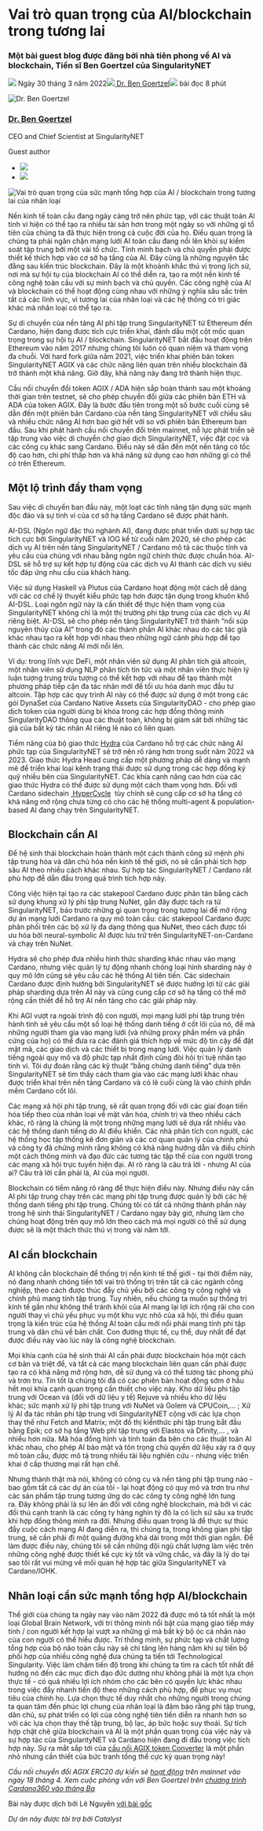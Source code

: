# Vai trò quan trọng của AI/blockchain trong tương lai

### **Một bài guest blog được đăng bởi nhà tiên phong về AI và blockchain, Tiến sĩ Ben Goertzel của SingularityNET**

![](img/2022-03-30-the-critical-role-of-ai-blockchain-synergy-in-humanity-s-future.002.png) Ngày 30 tháng 3 năm 2022![](img/2022-03-30-the-critical-role-of-ai-blockchain-synergy-in-humanity-s-future.002.png)[ Dr. Ben Goertzel](/en/blog/authors/ben-goertzel/page-1/)![](img/2022-03-30-the-critical-role-of-ai-blockchain-synergy-in-humanity-s-future.003.png) bài đọc 8 phút

![Dr. Ben Goertzel](img/2022-03-30-the-critical-role-of-ai-blockchain-synergy-in-humanity-s-future.004.png)[](/en/blog/authors/ben-goertzel/page-1/)

### [**Dr. Ben Goertzel**](/en/blog/authors/ben-goertzel/page-1/)

CEO and Chief Scientist at SingularityNET

Guest author

- ![](img/2022-03-30-the-critical-role-of-ai-blockchain-synergy-in-humanity-s-future.005.png)[](https://www.linkedin.com/in/bengoertzel/ "LinkedIn")
- ![](img/2022-03-30-the-critical-role-of-ai-blockchain-synergy-in-humanity-s-future.006.png)[](https://twitter.com/bengoertzel "Twitter")

![Vai trò quan trọng của sức mạnh tổng hợp của AI / blockchain trong tương lai của nhân loại](img/2022-03-30-the-critical-role-of-ai-blockchain-synergy-in-humanity-s-future.007.jpeg)

Nền kinh tế toàn cầu đang ngày càng trở nên phức tạp, với các thuật toán AI tinh vi hiện có thể tạo ra nhiều tài sản hơn trong một ngày so với những gì tổ tiên của chúng ta đã thực hiện trong cả cuộc đời của họ. Điều quan trọng là chúng ta phải ngăn chặn mạng lưới AI toàn cầu đang nổi lên khỏi sự kiểm soát tập trung bởi một vài tổ chức. Tính minh bạch và chủ quyền phải được thiết kế thích hợp vào cơ sở hạ tầng của AI. Đây cũng là những nguyên tắc đằng sau kiến ​​trúc blockchain. Đây là một khoảnh khắc thú vị trong lịch sử, nơi mà sự hội tụ của blockchain AI có thể diễn ra, tạo ra một nền kinh tế công nghệ toàn cầu với sự minh bạch và chủ quyền. Các công nghệ của AI và blockchain có thể hoạt động cùng nhau với những ý nghĩa sâu sắc trên tất cả các lĩnh vực, vì tương lai của nhân loại và các hệ thống có tri giác khác mà nhân loại có thể tạo ra.

Sự di chuyển của nền tảng AI phi tập trung SingularityNET từ Ethereum đến Cardano, hiện đang được tích cực triển khai, đánh dấu một cột mốc quan trọng trong sự hội tụ AI / blockchain. SingularityNET bắt đầu hoạt động trên Ethereum vào năm 2017 nhưng chúng tôi luôn có quan niệm và tham vọng đa chuỗi. Với hard fork giữa năm 2021, việc triển khai phiên bản token SingularityNET AGIX và các chức năng liên quan trên nhiều blockchain đã trở thành một khả năng. Giờ đây, khả năng này đang trở thành hiện thực.

Cầu nối chuyển đổi token AGIX / ADA hiện sắp hoàn thành sau một khoảng thời gian trên testnet, sẽ cho phép chuyển đổi giữa các phiên bản ETH và ADA của token AGIX. Đây là bước đầu tiên trong một số bước cuối cùng sẽ dẫn đến một phiên bản Cardano của nền tảng SingularityNET với chiều sâu và nhiều chức năng AI hơn bao giờ hết với so với phiên bản Ethereum ban đầu. Sau khi phát hành cầu nối chuyển đổi trên mainnet, nỗ lực phát triển sẽ tập trung vào việc di chuyển chợ giao dịch SingularityNET, việc đặt cọc và các công cụ khác sang Cardano. Điều này sẽ dẫn đến một nền tảng có tốc độ cao hơn, chi phí thấp hơn và khả năng sử dụng cao hơn những gì có thể có trên Ethereum.

## **Một lộ trình đầy tham vọng**

Sau việc di chuyển ban đầu này, một loạt các tính năng tận dụng sức mạnh độc đáo và sự tinh vi của cơ sở hạ tầng Cardano sẽ được phát hành.

AI-DSL (Ngôn ngữ đặc thù nghành AI), đang được phát triển dưới sự hợp tác tích cực bởi SingularityNET và IOG kể từ cuối năm 2020, sẽ cho phép các dịch vụ AI trên nền tảng SingularityNET / Cardano mô tả các thuộc tính và yêu cầu của chúng với nhau bằng ngôn ngữ chính thức được chuẩn hóa. AI-DSL sẽ hỗ trợ sự kết hợp tự động của các dịch vụ AI thành các dịch vụ siêu tốc đáp ứng nhu cầu của khách hàng.

Việc sử dụng Haskell và Plutus của Cardano hoạt động một cách dễ dàng với các cơ chế lý thuyết kiểu phức tạp hơn được tận dụng trong khuôn khổ AI-DSL. Loại ngôn ngữ này là cần thiết để thực hiện tham vọng của SingularityNET không chỉ là một thị trường phi tập trung của các dịch vụ AI riêng biệt. AI-DSL sẽ cho phép nền tảng SingularityNET trở thành “nồi súp nguyên thủy của AI” trong đó các thành phần AI khác nhau do các tác giả khác nhau tạo ra kết hợp với nhau theo những ngữ cảnh phù hợp để tạo thành các chức năng AI mới nổi lên.

Ví dụ: trong lĩnh vực DeFi, một nhân viên sử dụng AI phân tích giá altcoin, một nhân viên sử dụng NLP phân tích tin tức và một nhân viên thực hiện lý luận tượng trưng trừu tượng có thể kết hợp với nhau để tạo thành một phương pháp tiếp cận đa tác nhân mới để tối ưu hóa danh mục đầu tư altcoin. Tập hợp các quy trình AI này có thể được sử dụng ở một trong các gói DynaSet của Cardano Native Assets của SingularityDAO - cho phép giao dịch token của người dùng bị khóa trong các hợp đồng thông minh SingularityDAO thông qua các thuật toán, không bị giám sát bởi những tác giả của bất kỳ tác nhân AI riêng lẻ nào có liên quan.

Tiềm năng của bộ giao thức [Hydra](https://iohk.io/en/blog/posts/2022/02/03/implementing-hydra-heads-the-first-step-towards-the-full-hydra-vision/) của Cardano hỗ trợ các chức năng AI phức tạp của SingularityNET sẽ trở nên rõ ràng hơn trong suốt năm 2022 và 2023. Giao thức Hydra Head cung cấp một phương pháp dễ dàng và mạnh mẽ để triển khai loại kênh trạng thái được sử dụng trong các hợp đồng ký quỹ nhiều bên của SingularityNET. Các khía cạnh nâng cao hơn của các giao thức Hydra có thể được sử dụng một cách tham vọng hơn. Đối với Cardano sidechain [ HyperCycle](http://hypercycle.ai)  tùy chỉnh sẽ cung cấp cơ sở hạ tầng có khả năng mở rộng chưa từng có cho các hệ thống multi-agent &amp; population-based AI đang chạy trên SingularityNET.

## **Blockchain cần AI**

Để hệ sinh thái blockchain hoàn thành một cách thành công sứ mệnh phi tập trung hóa và dân chủ hóa nền kinh tế thế giới, nó sẽ cần phải tích hợp sâu AI theo nhiều cách khác nhau. Sự hợp tác SingularityNET / Cardano rất phù hợp để dẫn đầu trong quá trình tích hợp này.

Công việc hiện tại tạo ra các stakepool Cardano được phân tán bằng cách sử dụng khung xử lý phi tập trung NuNet, gần đây được tách ra từ SingularityNET, báo trước những gì quan trọng trong tương lai để mở rộng dự án ​​mạng lưới Cardano ra quy mô toàn cầu: các stakepool Cardano được phân phối trên các bộ xử lý đa dạng thông qua NuNet, theo cách được tối ưu hóa bởi neural-symbolic AI được lưu trữ trên SingularityNET-on-Cardano và chạy trên NuNet.

Hydra sẽ cho phép đưa nhiều hình thức sharding khác nhau vào mạng Cardano, nhưng việc quản lý tự động nhanh chóng loại hình sharding này ở quy mô lớn cũng sẽ yêu cầu các hệ thống AI tiên tiến. Các sidechain Cardano được định hướng bởi SingularityNET sẽ được hưởng lợi từ các giải pháp sharding dựa trên AI này và cũng cung cấp cơ sở hạ tầng có thể mở rộng cần thiết để hỗ trợ AI nền tảng cho các giải pháp này.

Khi AGI vượt ra ngoài trình độ con người, mọi mạng lưới phi tập trung trên hành tinh sẽ yêu cầu một số loại hệ thống danh tiếng ở cốt lõi của nó, để mà những người tham gia vào mạng lưới (và những proxy phần mềm và phần cứng của họ) có thể đưa ra các đánh giá thích hợp về mức độ tin cậy để đặt mật mã, các giao dịch và các thiết bị trong mạng lưới. Việc quản lý danh tiếng ngoài quy mô và độ phức tạp nhất định cũng đòi hỏi trí tuệ nhân tạo tinh vi. Tôi dự đoán rằng các kỹ thuật “bằng chứng danh tiếng” dựa trên SingularityNET sẽ tìm thấy cách tham gia vào các mạng lưới khác nhau được triển khai trên nền tảng Cardano và có lẽ cuối cùng là vào chính phần mềm Cardano cốt lõi.

Các mạng xã hội phi tập trung, sẽ rất quan trọng đối với các giai đoạn tiến hóa tiếp theo của nhân loại về mặt văn hóa, chính trị và theo nhiều cách khác, rõ ràng là chúng là một trong những mạng lưới sẽ dựa rất nhiều vào các hệ thống danh tiếng do AI điều khiển. Các nhà phân tích con người, các hệ thống học tập thống kê đơn giản và các cơ quan quản lý của chính phủ và công ty đã chứng minh rằng không có khả năng hướng dẫn và điều chỉnh một cách thông minh và đạo đức các tương tác tập thể của con người trong các mạng xã hội trực tuyến hiện đại. AI rõ ràng là câu trả lời - nhưng AI của ai? Câu trả lời cần phải là, AI của mọi người.

Blockchain có tiềm năng rõ ràng để thực hiện điều này. Nhưng điều này cần AI phi tập trung chạy trên các mạng phi tập trung được quản lý bởi các hệ thống danh tiếng phi tập trung. Chúng tôi có tất cả những thành phần này trong hệ sinh thái SingularityNET / Cardano ngay bây giờ, nhưng làm cho chúng hoạt động trên quy mô lớn theo cách mà mọi người có thể sử dụng được sẽ là một thách thức thú vị trong vài năm tới.

## **AI cần blockchain**

AI không cần blockchain để thống trị nền kinh tế thế giới - tại thời điểm này, nó đang nhanh chóng tiến tới vai trò thống trị trên tất cả các ngành công nghiệp, theo cách được thúc đẩy chủ yếu bởi các công ty công nghệ và chính phủ mang tính tập trung. Tuy nhiên, nếu chúng ta muốn sự thống trị kinh tế gần như không thể tránh khỏi của AI mang lại lợi ích rộng rãi cho con người thay vì chủ yếu phục vụ một khu vực nhỏ của xã hội, thì điều quan trọng là kiến ​​trúc của hệ thống AI toàn cầu mới nổi phải mang tính phi tập trung và dân chủ về bản chất. Con đường thực tế, cụ thể, duy nhất để đạt được điều này vào lúc này là công nghệ blockchain.

Mọi khía cạnh của hệ sinh thái AI cần phải được blockchain hóa một cách cơ bản và triệt để, và tất cả các mạng blockchain liên quan cần phải được tạo ra có khả năng mở rộng hơn, dễ sử dụng và có thể tương tác phong phú và trơn tru. Tin tốt là chúng tôi đã có các phiên bản hoạt động sớm ở hầu hết mọi khía cạnh quan trọng cần thiết cho việc này. Kho dữ liệu phi tập trung với Ocean và (đối với dữ liệu y tế) Rejuve và nhiều kho dữ liệu khác; sức mạnh xử lý phi tập trung với NuNet và Golem và CPUCoin,… ; Xử lý AI đa tác nhân phi tập trung với SingularityNET cộng với các lựa chọn thay thế như Fetch and Matrix; một đồ thị kiến ​​thức phi tập trung bắt đầu bằng Epik; cơ sở hạ tầng Web phi tập trung với Elastos và Dfinity,… , và nhiều hơn nữa. Mã hóa đồng hình và tính toán đa bên cho các thuật toán AI khác nhau, cho phép AI bảo mật và tôn trọng chủ quyền dữ liệu xảy ra ở quy mô toàn cầu, được mô tả trong nhiều tài liệu nghiên cứu - nhưng việc triển khai ở cấp thương mại rất hạn chế.

Nhưng thành thật mà nói, không có công cụ và nền tảng phi tập trung nào - bao gồm tất cả các dự án của tôi - lại hoạt động có quy mô và trơn tru như các sản phẩm tập trung tương ứng do các công ty công nghệ lớn tung ra. Đây không phải là sự lên án đối với công nghệ blockchain, mà bởi vì các đối thủ cạnh tranh là các công ty hàng nghìn tỷ đô la có lịch sử sâu xa trước khi hợp đồng thông minh ra đời. Nhưng điều quan trọng là để thực sự thúc đẩy cuộc cách mạng AI đang diễn ra, thì chúng ta, trong không gian phi tập trung, sẽ cần phải đi một quãng đường khá dài trong một thời gian ngắn. Để làm được điều này, chúng tôi sẽ cần những đội ngũ chất lượng làm việc trên những công nghệ được thiết kế cực kỳ tốt và vững chắc, và đây là lý do tại sao tôi rất vui mừng về mối quan hệ hợp tác giữa SingularityNET và Cardano/IOHK.

## **Nhân loại cần sức mạnh tổng hợp AI/blockchain**

Thế giới của chúng ta ngày nay vào năm 2022 đã được mô tả tốt nhất là một loại Global Brain Network, với trí thông minh nổi bật của mạng giao tiếp máy tính / con người kết hợp lại vượt xa những gì mà bất kỳ bộ óc cá nhân nào của con người có thể hiểu được. Trí thông minh, sự phức tạp và chất lượng tổng hợp của bộ não toàn cầu này sẽ chỉ tăng lên hàng năm khi sự tiến bộ phối hợp của nhiều công nghệ đưa chúng ta tiến tới Technological Singularity. Việc làm chậm tiến độ trong khi chúng ta tìm ra cách tốt nhất để hướng nó đến các mục đích đạo đức dường như không phải là một lựa chọn thực tế - có quá nhiều lợi ích nhóm cho các bên có quyền lực khác nhau trong việc đẩy nhanh tiến độ theo những cách phù hợp, để phục vụ mục tiêu của chính họ. Lựa chọn thực tế duy nhất cho những người trong chúng ta quan tâm đến phúc lợi chung của nhân loại là đảm bảo rằng phi tập trung, dân chủ, sự phát triển có lợi của công nghệ tiên tiến diễn ra nhanh hơn so với các lựa chọn thay thế tập trung, bộ lạc, áp bức hoặc suy thoái. Sự tích hợp chặt chẽ giữa blockchain và AI là một phần quan trọng của việc này và sự hợp tác của SingularityNET và Cardano hiện đang đi đầu trong việc tích hợp này. Sự ra mắt sắp tới của [cầu nối AGIX token Converter](https://www.youtube.com/watch?v=nEOsn7bSp0A) là một phần nhỏ nhưng cần thiết của bức tranh tổng thể cực kỳ quan trọng này!

*Cầu nối chuyển đổi AGIX ERC20 dự kiến ​​sẽ [hoạt động](https://twitter.com/singularity_net/status/1507760834012930049?s=21&t=xyz7o1UlDSjv78ISignbVw) trên mainnet vào ngày 18 tháng 4. Xem cuộc phỏng vấn với Ben Goertzel trên [chương trình Cardano360 vào tháng Ba](https://twitter.com/InputOutputHK/status/1508832692686757896)*

Bài này được dịch bởi Lê Nguyên [với bài gốc](https://iohk.io/en/blog/posts/2022/03/30/the-critical-role-of-ai-blockchain-synergy-in-humanity-s-future/)

*Dự án này được tài trợ bởi Catalyst*
